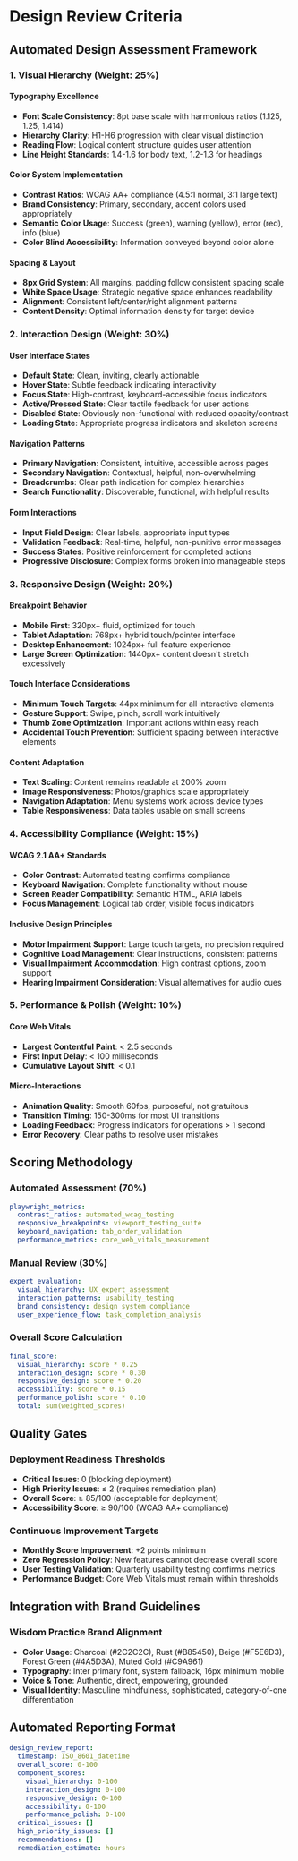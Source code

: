 <!-- Powered by BMAD™ Core -->

# Design Review Criteria

## Automated Design Assessment Framework

### 1. Visual Hierarchy (Weight: 25%)

#### Typography Excellence
- **Font Scale Consistency**: 8pt base scale with harmonious ratios (1.125, 1.25, 1.414)
- **Hierarchy Clarity**: H1-H6 progression with clear visual distinction
- **Reading Flow**: Logical content structure guides user attention
- **Line Height Standards**: 1.4-1.6 for body text, 1.2-1.3 for headings

#### Color System Implementation
- **Contrast Ratios**: WCAG AA+ compliance (4.5:1 normal, 3:1 large text)
- **Brand Consistency**: Primary, secondary, accent colors used appropriately
- **Semantic Color Usage**: Success (green), warning (yellow), error (red), info (blue)
- **Color Blind Accessibility**: Information conveyed beyond color alone

#### Spacing & Layout
- **8px Grid System**: All margins, padding follow consistent spacing scale
- **White Space Usage**: Strategic negative space enhances readability
- **Alignment**: Consistent left/center/right alignment patterns
- **Content Density**: Optimal information density for target device

### 2. Interaction Design (Weight: 30%)

#### User Interface States
- **Default State**: Clean, inviting, clearly actionable
- **Hover State**: Subtle feedback indicating interactivity
- **Focus State**: High-contrast, keyboard-accessible focus indicators
- **Active/Pressed State**: Clear tactile feedback for user actions
- **Disabled State**: Obviously non-functional with reduced opacity/contrast
- **Loading State**: Appropriate progress indicators and skeleton screens

#### Navigation Patterns
- **Primary Navigation**: Consistent, intuitive, accessible across pages
- **Secondary Navigation**: Contextual, helpful, non-overwhelming
- **Breadcrumbs**: Clear path indication for complex hierarchies
- **Search Functionality**: Discoverable, functional, with helpful results

#### Form Interactions
- **Input Field Design**: Clear labels, appropriate input types
- **Validation Feedback**: Real-time, helpful, non-punitive error messages
- **Success States**: Positive reinforcement for completed actions
- **Progressive Disclosure**: Complex forms broken into manageable steps

### 3. Responsive Design (Weight: 20%)

#### Breakpoint Behavior
- **Mobile First**: 320px+ fluid, optimized for touch
- **Tablet Adaptation**: 768px+ hybrid touch/pointer interface
- **Desktop Enhancement**: 1024px+ full feature experience
- **Large Screen Optimization**: 1440px+ content doesn't stretch excessively

#### Touch Interface Considerations
- **Minimum Touch Targets**: 44px minimum for all interactive elements
- **Gesture Support**: Swipe, pinch, scroll work intuitively
- **Thumb Zone Optimization**: Important actions within easy reach
- **Accidental Touch Prevention**: Sufficient spacing between interactive elements

#### Content Adaptation
- **Text Scaling**: Content remains readable at 200% zoom
- **Image Responsiveness**: Photos/graphics scale appropriately
- **Navigation Adaptation**: Menu systems work across device types
- **Table Responsiveness**: Data tables usable on small screens

### 4. Accessibility Compliance (Weight: 15%)

#### WCAG 2.1 AA+ Standards
- **Color Contrast**: Automated testing confirms compliance
- **Keyboard Navigation**: Complete functionality without mouse
- **Screen Reader Compatibility**: Semantic HTML, ARIA labels
- **Focus Management**: Logical tab order, visible focus indicators

#### Inclusive Design Principles
- **Motor Impairment Support**: Large touch targets, no precision required
- **Cognitive Load Management**: Clear instructions, consistent patterns
- **Visual Impairment Accommodation**: High contrast options, zoom support
- **Hearing Impairment Consideration**: Visual alternatives for audio cues

### 5. Performance & Polish (Weight: 10%)

#### Core Web Vitals
- **Largest Contentful Paint**: < 2.5 seconds
- **First Input Delay**: < 100 milliseconds
- **Cumulative Layout Shift**: < 0.1

#### Micro-Interactions
- **Animation Quality**: Smooth 60fps, purposeful, not gratuitous
- **Transition Timing**: 150-300ms for most UI transitions
- **Loading Feedback**: Progress indicators for operations > 1 second
- **Error Recovery**: Clear paths to resolve user mistakes

## Scoring Methodology

### Automated Assessment (70%)
```yaml
playwright_metrics:
  contrast_ratios: automated_wcag_testing
  responsive_breakpoints: viewport_testing_suite
  keyboard_navigation: tab_order_validation
  performance_metrics: core_web_vitals_measurement
```

### Manual Review (30%)
```yaml
expert_evaluation:
  visual_hierarchy: UX_expert_assessment
  interaction_patterns: usability_testing
  brand_consistency: design_system_compliance
  user_experience_flow: task_completion_analysis
```

### Overall Score Calculation
```yaml
final_score: 
  visual_hierarchy: score * 0.25
  interaction_design: score * 0.30
  responsive_design: score * 0.20
  accessibility: score * 0.15
  performance_polish: score * 0.10
  total: sum(weighted_scores)
```

## Quality Gates

### Deployment Readiness Thresholds
- **Critical Issues**: 0 (blocking deployment)
- **High Priority Issues**: ≤ 2 (requires remediation plan)
- **Overall Score**: ≥ 85/100 (acceptable for deployment)
- **Accessibility Score**: ≥ 90/100 (WCAG AA+ compliance)

### Continuous Improvement Targets
- **Monthly Score Improvement**: +2 points minimum
- **Zero Regression Policy**: New features cannot decrease overall score
- **User Testing Validation**: Quarterly usability testing confirms metrics
- **Performance Budget**: Core Web Vitals must remain within thresholds

## Integration with Brand Guidelines

### Wisdom Practice Brand Alignment
- **Color Usage**: Charcoal (#2C2C2C), Rust (#B85450), Beige (#F5E6D3), Forest Green (#4A5D3A), Muted Gold (#C9A961)
- **Typography**: Inter primary font, system fallback, 16px minimum mobile
- **Voice & Tone**: Authentic, direct, empowering, grounded
- **Visual Identity**: Masculine mindfulness, sophisticated, category-of-one differentiation

## Automated Reporting Format

```yaml
design_review_report:
  timestamp: ISO_8601_datetime
  overall_score: 0-100
  component_scores:
    visual_hierarchy: 0-100
    interaction_design: 0-100
    responsive_design: 0-100
    accessibility: 0-100
    performance_polish: 0-100
  critical_issues: []
  high_priority_issues: []
  recommendations: []
  remediation_estimate: hours
```